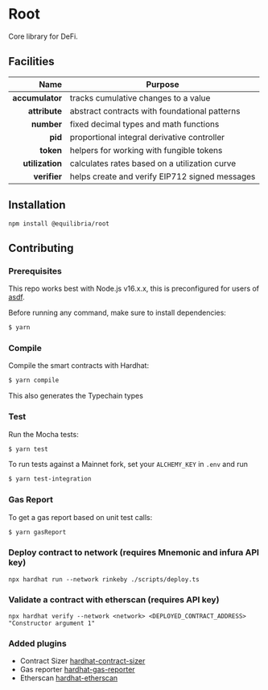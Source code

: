 # Root

Core library for DeFi.

## Facilities
| Name            | Purpose                                        |
|             ---:|------------------------------------------------|
| **accumulator** | tracks cumulative changes to a value           |
| **attribute**   | abstract contracts with foundational patterns  |
| **number**      | fixed decimal types and math functions         |
| **pid**         | proportional integral derivative controller    |
| **token**       | helpers for working with fungible tokens       |
| **utilization** | calculates rates based on a utilization curve  |
| **verifier**    | helps create and verify EIP712 signed messages |

## Installation

```
npm install @equilibria/root
```

## Contributing

### Prerequisites

This repo works best with Node.js v16.x.x, this is preconfigured for users of [asdf](https://asdf-vm.com/).

Before running any command, make sure to install dependencies:

```sh
$ yarn
```

### Compile

Compile the smart contracts with Hardhat:

```sh
$ yarn compile
```

This also generates the Typechain types

### Test

Run the Mocha tests:

```sh
$ yarn test
```

To run tests against a Mainnet fork, set your `ALCHEMY_KEY` in `.env` and run

```sh
$ yarn test-integration
```

### Gas Report
To get a gas report based on unit test calls:

```sh
$ yarn gasReport
```

### Deploy contract to network (requires Mnemonic and infura API key)

```
npx hardhat run --network rinkeby ./scripts/deploy.ts
```

### Validate a contract with etherscan (requires API key)

```
npx hardhat verify --network <network> <DEPLOYED_CONTRACT_ADDRESS> "Constructor argument 1"
```

### Added plugins

- Contract Sizer [hardhat-contract-sizer](https://github.com/ItsNickBarry/hardhat-contract-sizer)
- Gas reporter [hardhat-gas-reporter](https://www.npmjs.com/package/hardhat-gas-reporter)
- Etherscan [hardhat-etherscan](https://hardhat.org/plugins/nomiclabs-hardhat-etherscan.html)
